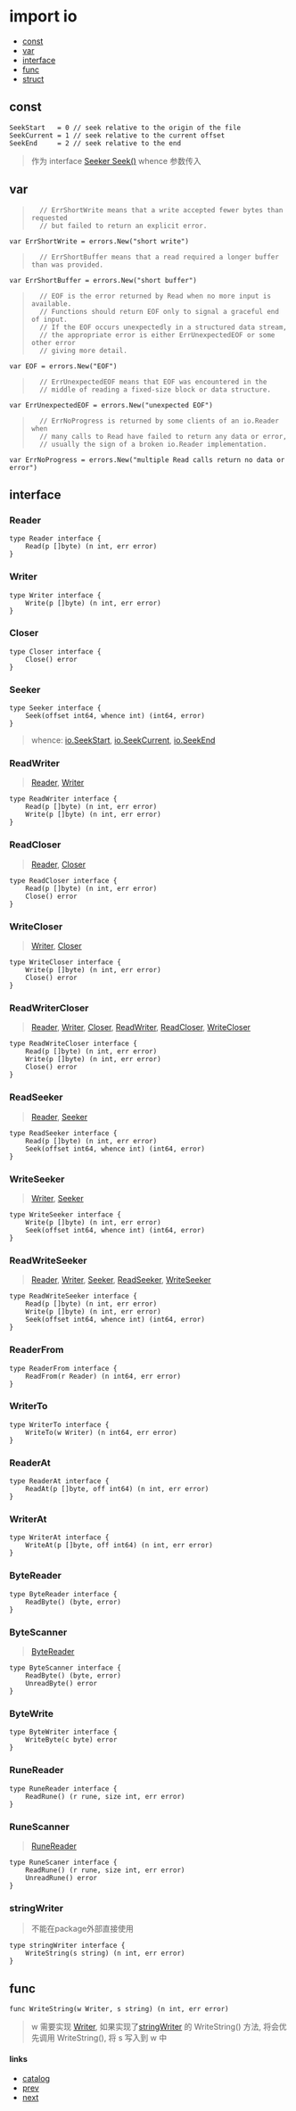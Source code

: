 # import io
* [const](#const)
* [var](#var)
* [interface](#interface)
* [func](#func)
* [struct](#struct)

## const
	SeekStart   = 0 // seek relative to the origin of the file
	SeekCurrent = 1 // seek relative to the current offset
	SeekEnd     = 2 // seek relative to the end
>	作为 interface [Seeker Seek()](#seeker) whence 参数传入

## var
>		// ErrShortWrite means that a write accepted fewer bytes than requested
>		// but failed to return an explicit error.

	var ErrShortWrite = errors.New("short write")

>		// ErrShortBuffer means that a read required a longer buffer than was provided.

	var ErrShortBuffer = errors.New("short buffer")

>		// EOF is the error returned by Read when no more input is available.
>		// Functions should return EOF only to signal a graceful end of input.
>		// If the EOF occurs unexpectedly in a structured data stream,
>		// the appropriate error is either ErrUnexpectedEOF or some other error
>		// giving more detail.

	var EOF = errors.New("EOF")

>		// ErrUnexpectedEOF means that EOF was encountered in the
>		// middle of reading a fixed-size block or data structure.

	var ErrUnexpectedEOF = errors.New("unexpected EOF")

>		// ErrNoProgress is returned by some clients of an io.Reader when
>		// many calls to Read have failed to return any data or error,
>		// usually the sign of a broken io.Reader implementation.

	var ErrNoProgress = errors.New("multiple Read calls return no data or error")

## interface
### Reader
	type Reader interface {
		Read(p []byte) (n int, err error)
	}

### Writer
	type Writer interface {
		Write(p []byte) (n int, err error)
	}

### Closer
	type Closer interface {
		Close() error
	}

### Seeker
	type Seeker interface {
		Seek(offset int64, whence int) (int64, error)
	}
>	whence: [io.SeekStart](2.1.io.md#const), [io.SeekCurrent](#const), [io.SeekEnd](#const)

### ReadWriter
>[Reader](#reader), [Writer](#writer)

	type ReadWriter interface {
		Read(p []byte) (n int, err error)
		Write(p []byte) (n int, err error)
	}

### ReadCloser
>[Reader](#reader), [Closer](#closer)

	type ReadCloser interface {
		Read(p []byte) (n int, err error)
		Close() error
	}

### WriteCloser
>[Writer](#writer), [Closer](#closer)

	type WriteCloser interface {
		Write(p []byte) (n int, err error)
		Close() error
	}

### ReadWriterCloser 
>[Reader](#reader), [Writer](#writer), [Closer](#closer), [ReadWriter](#readwriter), [ReadCloser](#readcloser), [WriteCloser](#writecloser)

	type ReadWriteCloser interface {
		Read(p []byte) (n int, err error)
		Write(p []byte) (n int, err error)
		Close() error
	}

### ReadSeeker
>[Reader](#reader), [Seeker](#seeker)

	type ReadSeeker interface {
		Read(p []byte) (n int, err error)
		Seek(offset int64, whence int) (int64, error)
	}

### WriteSeeker
>[Writer](#writer), [Seeker](#seeker)

	type WriteSeeker interface {
		Write(p []byte) (n int, err error)
		Seek(offset int64, whence int) (int64, error)
	}

### ReadWriteSeeker
>[Reader](#reader), [Writer](#writer), [Seeker](#seeker), [ReadSeeker](#readseeker), [WriteSeeker](#writeseeker)

	type ReadWriteSeeker interface {
		Read(p []byte) (n int, err error)
		Write(p []byte) (n int, err error)
		Seek(offset int64, whence int) (int64, error)
	}

### ReaderFrom
	type ReaderFrom interface {
		ReadFrom(r Reader) (n int64, err error)
	}

### WriterTo
	type WriterTo interface {
		WriteTo(w Writer) (n int64, err error)
	}

### ReaderAt
	type ReaderAt interface {
		ReadAt(p []byte, off int64) (n int, err error)
	}

### WriterAt
	type WriterAt interface {
		WriteAt(p []byte, off int64) (n int, err error)
	}

### ByteReader
	type ByteReader interface {
		ReadByte() (byte, error)
	}

### ByteScanner
>[ByteReader](#bytereader)

	type ByteScanner interface {
		ReadByte() (byte, error)
		UnreadByte() error
	}

### ByteWrite
	type ByteWriter interface {
		WriteByte(c byte) error
	}

### RuneReader 
	type RuneReader interface {
		ReadRune() (r rune, size int, err error)
	}

### RuneScanner
>[RuneReader](#runereader)

	type RuneScaner interface {
		ReadRune() (r rune, size int, err error)
		UnreadRune() error
	}

### stringWriter
>不能在package外部直接使用

	type stringWriter interface {
		WriteString(s string) (n int, err error)
	}

## func
	func WriteString(w Writer, s string) (n int, err error)
>	w 需要实现 [Writer](#writer), 如果实现了[stringWriter](#stringwriter) 的 WriteString() 方法, 将会优先调用 WriteString(), 将 s 写入到 w 中

#### links
* [catalog](0.0.catlog.md)
* [prev](1.2.hash.crc32.md)
* [next](2.2.io.ioutil.md)